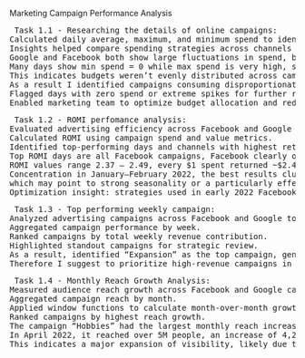 Marketing Campaign Performance Analysis
<pre> Task 1.1 - Researching the details of online campaigns:
Calculated daily average, maximum, and minimum spend to identify budget allocation trends and detect outliers. 
Insights helped compare spending strategies across channels and highlight campaigns driving disproportionate costs. 
Google and Facebook both show large fluctuations in spend, but Facebook often has higher max values. Google shows some extreme peaks too. 
Many days show min spend = 0 while max spend is very high, some campaigns had no spend at all while others dominated.
This indicates budgets weren’t evenly distributed across campaigns/ad sets.
As a result I identified campaigns consuming disproportionate budget share.
Flagged days with zero spend or extreme spikes for further review.
Enabled marketing team to optimize budget allocation and reduce wasted spend.
<pre> Task 1.2 - ROMI perfomance analysis:
Evaluated advertising efficiency across Facebook and Google Ads by calculating Return on Marketing Investment (ROMI) at the daily and channel level.
Calculated ROMI using campaign spend and value metrics. 
Identified top-performing days and channels with highest returns.
Top ROMI days are all Facebook campaigns, Facebook clearly outperformed Google in terms of efficiency (value generated per dollar spent).
ROMI values range 2.37 – 2.49, every $1 spent returned ~$2.40 in value.
Concentration in January–February 2022, the best results cluster in a short period, 
which may point to strong seasonality or a particularly effective campaign strategy during that time.
Optimization insight: strategies used in early 2022 Facebook campaigns could be benchmarked and replicated for future ads.
<pre> Task 1.3 - Top performing weekly campaign:
Analyzed advertising campaigns across Facebook and Google to identify weekly revenue drivers.
Aggregated campaign performance by week.
Ranked campaigns by total weekly revenue contribution.
Highlighted standout campaigns for strategic review.
As a result, identified “Expansion” as the top campaign, generating $2.29M in the week of April 11, 2022.
Therefore I suggest to prioritize high-revenue campaigns in budget allocation.
<pre> Task 1.4 - Monthly Reach Growth Analysis:
Measured audience reach growth across Facebook and Google campaigns to identify which campaigns expanded visibility most effectively.
Aggregated campaign reach by month.
Applied window functions to calculate month-over-month growth.
Ranked campaigns by highest reach growth.
The campaign “Hobbies” had the largest monthly reach increase.
In April 2022, it reached over 5M people, an increase of 4,27M people compared to the previous month.
This indicates a major expansion of visibility, likely due to a budget increase, new targeting strategy or viral success.
